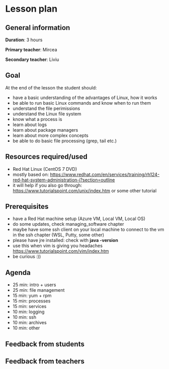 # Lesson plan

## General information

**Duration**: 3 hours

**Primary teacher**: Mircea

**Secondary teacher**: Liviu

## Goal
At the end of the lesson the student should:
- have a basic understanding of the advantages of Linux, how it works
- be able to run basic Linux commands and know when to run them
- understand the file perimissions
- understand the Linux file system
- know what a process is
- learn about logs
- learn about package managers
- learn about more complex concepts
- be able to do basic file processing (grep, tail etc.)

## Resources required/used
- Red Hat Linux (CentOS 7 DVD)
- mostly based on: https://www.redhat.com/en/services/training/rh124-red-hat-system-administration-i?section=outline
- it will help if you also go through: https://www.tutorialspoint.com/unix/index.htm or some other tutorial


## Prerequisites
- have a Red Hat machine setup (Azure VM, Local VM, Local OS)
- do some updates, check managing_software chapter
- maybe have some ssh client on your local machine to connect to the vm in the ssh chapter (WSL, Putty, some other)
- please have jre installed: check with **java -version**
- use this when vim is giving you headaches https://www.tutorialspoint.com/vim/index.htm
- be curious :))

## Agenda
- 25 min: intro + users
- 25 min: file management
- 15 min: yum + rpm
- 15 min: processes
- 15 min: services
- 10 min: logging
- 10 min: ssh
- 10 min: archives
- 10 min: other

## Feedback from students

## Feedback from teachers

